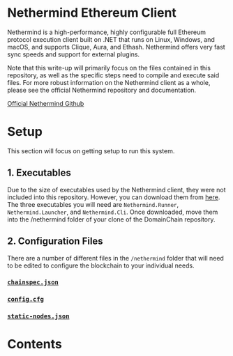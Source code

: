 # Nethermind Ethereum Client
Nethermind is a high-performance, highly configurable full Ethereum protocol execution client built on .NET that runs on Linux, Windows, and macOS, and supports Clique, Aura, and Ethash. Nethermind offers very fast sync speeds and support for external plugins.

Note that this write-up will primarily focus on the files contained in this repository, as well as the specific steps need to compile and execute said files.  For more robust information on the Nethermind client as a whole, please see the official Nethermind repository and documentation.

[Official Nethermind Github](https://github.com/NethermindEth/nethermind)


# Setup
This section will focus on getting setup to run this system.
  ## 1. Executables
  Due to the size of executables used by the Nethermind client, they were not included into this repository.  However, you can download them from [here](https://downloads.nethermind.io/).  The three executables you will need are <code>Nethermind.Runner</code>, <code>Nethermind.Launcher</code>, and <code>Nethermind.Cli</code>.  Once downloaded, move them into the /nethermind folder of your clone of the DomainChain repository.
  
  ## 2. Configuration Files
  There are a number of different files in the <code>/nethermind</code> folder that will need to be edited to configure the blockchain to your individual needs.
  ### [<code>chainspec.json</code>](genesis/chainspec.json)
  ### [<code>config.cfg</code>](configs/config.cfg)
  ### [<code>static-nodes.json</code>](data/static-nodes.json)

# Contents
